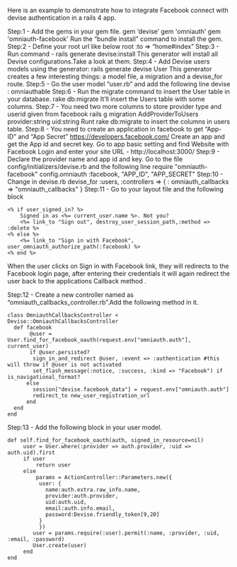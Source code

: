 Here is an example to demonstrate how to integrate Facebook connect with devise authentication in a rails 4 app.

Step:1 - Add the gems in your gem file.
gem ‘devise’
gem 'omniauth'
gem 'omniauth-facebook' 
Run the “bundle install” command to install the gem.
Step:2 - Define your root url like below
root :to => “home#index”
Step:3 - Run command - rails generate devise:install
This generator will install all Devise configurations.Take a look at them.
Step:4 - Add Devise users models using the generator:
rails generate devise User
This generator creates a few interesting things: a model file, a migration and a devise_for route.
Step:5 - Go the user model “user.rb” and add the following line
devise : omniauthable
Step:6 - Run the migrate command to insert the User table in your database.
rake db:migrate
It’ll insert the Users table with some columns.
Step:7 - You need two more columns to store provider type and userid given from facebook
rails g migration AddProviderToUsers provider:string uid:string
Runt rake db:migrate to insert the columns in users table.
Step:8 - You need to create an application in facebook to get “App-ID” and “App Secret”
https://developers.facebook.com/
Create an app and get the App id and secret key.
Go to app basic setting and find Website with Facebook Login and enter your site URL -  http://localhost:3000/
Step:9 - Declare the provider name and app id and key.
Go to the file config/initializers/devise.rb and the following line
require "omniauth-facebook"
config.omniauth :facebook, "APP_ID", "APP_SECRET"
Step:10 - Change in devise.rb
devise_for :users, :controllers => { : omniauth_callbacks => "omniauth_callbacks" }
Step:11 - Go to your layout file and the following block
```
<% if user_signed_in? %>
    Signed in as <%= current_user.name %>. Not you?
    <%= link_to "Sign out", destroy_user_session_path,:method => :delete %>
<% else %>
    <%= link_to "Sign in with Facebook", user_omniauth_authorize_path(:facebook) %>
<% end %>
```
When the user clicks on Sign in with Facebook link, they will redirects to the Facebook login page, after entering their credentials it will again redirect the user back to the applications Callback method .

Step:12 - Create a new controller named as “omniauth_callbacks_controller.rb”.Add the following method in it.
```
class OmniauthCallbacksController < Devise::OmniauthCallbacksController   
  def facebook     
       @user = User.find_for_facebook_oauth(request.env["omniauth.auth"], current_user)      
       if @user.persisted?       
        sign_in_and_redirect @user, :event => :authentication #this will throw if @user is not activated
        set_flash_message(:notice, :success, :kind => "Facebook") if is_navigational_format?
      else
        session["devise.facebook_data"] = request.env["omniauth.auth"]
        redirect_to new_user_registration_url
      end
  end
end
```

Step:13 - Add the following block in your user model.
```
def self.find_for_facebook_oauth(auth, signed_in_resource=nil)
     user = User.where(:provider => auth.provider, :uid => auth.uid).first
     if user
         return user
     else
         params = ActionController::Parameters.new({
          user: {
            name:auth.extra.raw_info.name,
            provider:auth.provider,
            uid:auth.uid,
            email:auth.info.email,
            password:Devise.friendly_token[9,20]
          }
          })
        user = params.require(:user).permit(:name, :provider, :uid, :email, :password)
        User.create(user)
     end
end
```
